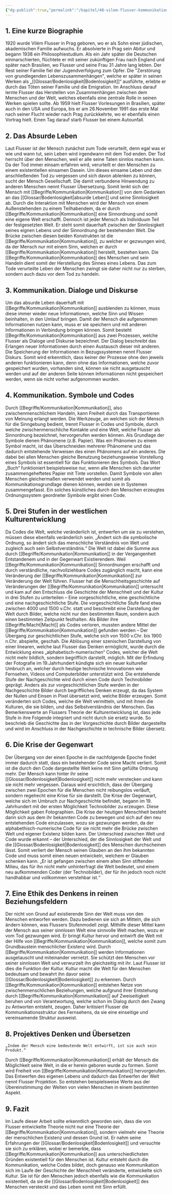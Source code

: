 ```yaml
---
{"dg-publish":true,"permalink":"/kapitel/48-vilem-flusser-kommunikation-und-menschliche-existenz/","noteIcon":"3","created":"2023-05-30T21:46:23.444+02:00","updated":"2023-06-04T21:41:22.762+02:00"}
---
```

 

## 1. Eine kurze Biographie

1920 wurde Vilém Flusser in Prag geboren, wo er als Sohn einer jüdischen, akademischen Familie aufwuchs. Er absolvierte in Prag sein Abitur und begann 1938 ein Philosophiestudium. Als ein Jahr später die Deutschen einmarschierten, flüchtete er mit seiner zukünftigen Frau nach England und später nach Brasilien, wo Flusser und seine Frau 31 Jahre lang lebten. Der Rest seiner Familie fiel der Jugendverfolgung zum Opfer. Die "Zerstörung von grundlegenden Lebenszusammenhängen", welche er später in seinen Werken als „[[Glossar/Bodenlosigkeit\|Bodenlosigkeit]]“ ausführte, erlebte er durch das Töten seiner Familie und die Emigration. Im Anschluss darauf lernte Flusser das Herstellen von Zusammenhängen zwischen dem Menschen und der Welt, welches ebenfalls eine zentrale Rolle in seinen Werken spielen sollte. Ab 1959 hielt Flusser Vorlesungen in Brasilien, später auch in den USA und Europa, bis er am 26.November 1991 das erste Mal nach seiner Flucht wieder nach Prag zurückkehrte, wo er ebenfalls einen Vortrag hielt. Einen Tag darauf starb Flusser bei einem Autounfall.


## 2. Das Absurde Leben

Laut Flusser ist der Mensch zunächst zum Tode verurteilt, denn egal was er wie und wann tut, sein Leben wird irgendwann mit dem Tod enden. Der Tod herrscht über den Menschen, weil er alle seine Taten sinnlos machen kann. Da der Tod immer einsam erfahren wird, verurteilt er den Menschen zu einem existentiellen einsamen Dasein. Um dieses einsame Leben und den anschließenden Tod zu vergessen und sich davon ablenken zu können, sucht der Mensch Gesellschaft. Die damit verbundene Hinwendung zu anderen Menschen nennt Flusser Übersetzung. Somit lenkt sich der Mensch mit [[Begriffe/Kommunikation\|Kommunikation]] von dem Gedanken an das [[Glossar/Bodenlosigkeit\|absurde Leben]] und seine Sinnlosigkeit ab. Durch die Interaktion mit Menschen wird der Mensch von einem Außenstehenden zu einem Teilhabendem, da er durch [[Begriffe/Kommunikation\|Kommunikation]] eine Sinnordnung und somit eine eigene Welt erschafft. Dennoch ist jeder Mensch als Individuum Teil der festgesetzten Welt. Er steht somit dauerhaft zwischen der Sinnlosigkeit seines eignen Lebens und der Sinnordnung der bestehenden Welt. Die Brücke zwischen diesen beiden Konstrukten ist die [[Begriffe/Kommunikation\|Kommunikation]], zu welcher er gezwungen wird, da der Mensch nur mit einem Sinn, welchen er durch [[Begriffe/Kommunikation\|Kommunikation]] herstellt, bestehen kann. Die [[Begriffe/Kommunikation\|Kommunikation]] des Menschen und sein Handeln dient somit der Herstellung des Sinnes eines Lebens. Das zum Tode verurteilte Leben der Menschen zwingt sie daher nicht nur zu sterben, sondern auch dazu vor dem Tod zu handeln.­


## 3. Kommunikation. Dialoge und Diskurse

Um das absurde Leben dauerhaft mit [[Begriffe/Kommunikation\|Kommunikation]] ausblenden zu können, muss diese immer wieder neue Informationen, welche Sinn und Wissen beinhalten, in den Umlauf bringen. Damit der Mensch die aufgenommen Informationen nutzen kann, muss er sie speichern und mit anderen Informationen in Verbindung bringen können. Somit besteht [[Begriffe/Kommunikation\|Kommunikation]] aus zwei Prozessen, welche Flusser als Dialoge und Diskurse bezeichnet. Der Dialog beschreibt das Erlangen neuer Informationen durch einen Austausch dieser mit anderen. Die Speicherung der Informationen in Bezugssystemen nennt Flusser Diskurs. Somit wird erkenntlich, dass keiner der Prozesse ohne den jeweils anderen funktionieren kann, denn ohne das Informationen, welche zuvor gespeichert wurden, vorhanden sind, können sie nicht ausgetauscht werden und auf der anderen Seite können Informationen nicht gespeichert werden, wenn sie nicht vorher aufgenommen wurden.


## 4. Kommunikation. Symbole und Codes

Durch [[Begriffe/Kommunikation\|Kommunikation]], also zwischenmenschlichem Handeln, kann Freiheit durch das Transportieren von Meinung erlangt werden. Die Werkzeuge, an welchen sich der Mensch für die Sinngebung bedient, trennt Flusser in Codes und Symbole, durch welche zwischenmenschliche Kontakte und eine Welt, welche Flusser als Sinnordnung bezeichnet, hervorgerufen werden können. Als Grundlage der Symbole dienen Phänomene (z.B. Papier). Was ein Phänomen zu einem Symbol macht, ist das Überschneiden mehrerer Phänomene und das dadurch entstehende Verweisen des einen Phänomens auf ein anderes. Die dabei bei allen Menschen gleiche Benutzung beziehungsweise Vorstellung eines Symbols ist essentiell für das Funktionieren des Symbols. Das Wort „Buch“ funktioniert beispielsweise nur, wenn alle Menschen sich darunter zusammengeheftetes Papier mit Tinte vorstellen. Damit Symbole von allen Menschen gleichermaßen verwendet werden und somit als Kommunikationsgrundlage dienen können, werden sie in Systemen zusammengefasst. Ein solches künstliches durch den Menschen erzeugtes Ordnungssystem geordneter Symbole ergibt einen Code.


## 5. Drei Stufen in der westlichen Kulturentwicklung

Da Codes die Welt, welche veränderlich ist, entwerfen um sie zu verstehen, müssen diese ebenfalls veränderlich sein. „Ändert sich die symbolische Ordnung, so ändert sich das menschliche Verständnis von Welt und zugleich auch sein Selbstverständnis.“ Die Welt ist dabei die Summe aus durch [[Begriffe/Kommunikation\|Kommunikation]] in der Vergangenheit Entstandenem und in der Gegenwart Existierendem. Weil [[Begriffe/Kommunikation\|Kommunikation]] Sinnordnungen erschafft und durch verständliche, nachvollziehbare Codes zugänglich macht, kann eine Veränderung der [[Begriffe/Kommunikation\|Kommunikation]] zur Veränderung der Welt führen.
Flusser hat die Menschheitsgeschichte auf Veränderungen der [[Begriffe/Kommunikation\|Kommunikation]] untersucht und kam auf den Entschluss die Geschichte der Menschheit und der Kultur in drei Stufen zu unterteilen – Eine vorgeschichtliche, eine geschichtliche und eine nachgeschichtliche Stufe. Die vorgeschichtliche Stufe fand etwa zwischen 4000 und 1500 v.Chr. statt und beschreibt eine Darstellung der Welt durch Bilder, welche nicht nur den bestimmten Raum, sondern auch einen bestimmten Zeitpunkt festhalten. Als Bilder ihre [[Begriffe/Macht\|Macht]] als Codes verloren, mussten andere Mittel der [[Begriffe/Kommunikation\|Kommunikation]] gefunden werden – Der Übergang zur geschichtlichen Stufe, welche sich von 1500 v.Chr. bis 1900 n.Chr. abspielte, geschah. Die Ablösung einer szenischen Darstellung von einer linearen, welche laut Flusser das Denken ermöglicht, wurde durch die Entwicklung eines „alphabetisch-numerischen“ Codes, welcher die Welt nicht mehr bildlich, sondern begrifflich darstellt, möglich. Mit der Erfindung der Fotografie im 19.Jahrhundert kündigte sich ein neuer kultureller Umbruch an, welcher durch heutige technische Innovationen wie Fernsehen, Videos und Computerbilder unterstützt wird. Die entstehende Stufe der Nachgeschichte wird durch einen Code durch Technobilder geprägt. Anders als zur vorgeschichtlichen Stufe werden in der Nachgeschichte Bilder durch begriffliches Denken erzeugt, da das System der Nullen und Einsen in Pixel übersetzt wird, welche Bilder erzeugen. Somit veränderten sich Codes, welche die Welt vermitteln, und mit ihnen die Kulturen, die sie bilden, und das Selbstverständnis der Menschen. Das Bemerkenswerte an Flussers Theorie der Kulturentwicklung ist, dass jede Stufe in ihre Folgende integriert und nicht durch sie ersetz wurde. So beschrieb die Geschichte das in der Vorgeschichte durch Bilder dargestellte und wird im Anschluss in der Nachgeschichte in technische Bilder übersetz.


## 6. Die Krise der Gegenwart

Der Übergang von der einen Epoche in die nachfolgende Epoche findet immer dadurch statt, dass ein bestehender Code seine Macht verliert. Somit ist die durch den Code dargestellte Welt keine mit Sinn gefüllte Ordnung mehr. Der Mensch kann hinter ihr seine [[Glossar/Bodenlosigkeit\|Bodenlosigkeit]] nicht mehr verstecken und kann sie nicht mehr vergessen. Daraus wird ersichtlich, dass der Übergang zwischen zwei Epochen für die Menschen nicht reibungslos verläuft, sondern regelrecht eine Krise für sie darstellt. Die Krise der Gegenwart, welche sich im Umbruch zur Nachgeschichte befindet, begann im 19. Jahrhundert mit der ersten Möglichkeit Technobilder zu erzeugen. Diese Möglichkeit gaben Fotographien. Die Krise der heutigen Menschheit besteht darin sich aus dem ihr bekannten Code zu bewegen und sich auf den neu entstehenden Code einzulassen, wozu sie gezwungen werden, da der alphabethisch-numerische Code für sie nicht mehr die Brücke zwischen Welt und eigener Existenz bilden kann. Der Unterschied zwischen Welt und Code wurde erkannt – der Unterschied, der die Sinnlosigkeit der Welt und die [[Glossar/Bodenlosigkeit\|Bodenlosigkeit]] des Menschen durchscheinen lässt. Somit verliert der Mensch seinen Glauben an den ihm bekannten Code und muss somit einen neuen entwickeln, welchem er Glauben schenken kann.
	„Er ist gefangen zwischen einem alten Sinn stiftenden Milieu, das für ihn nicht mehr unhinterfragt die Welt bedeutet, und einem neu aufkommenden Coder (der Technobilder), der für ihn jedoch noch nicht handhabbar und vollkommen verstehbar ist.“


## 7. Eine Ethik des Denkens in reinen Beziehungsfeldern

Der nicht von Grund auf existierende Sinn der Welt muss von den Menschen entworfen werden. Dazu bedienen sie sich an Mitteln, die sich ändern können, was Flussers Stufenmodell zeigt. Mithilfe dieser Mittel kann der Mensch aus seiner sinnlosen Welt eine sinnvolle Welt machen, wozu er vom Tod gezwungen wird. Er bringt Kultur hervor und entwirft die Welt mit der Hilfe von [[Begriffe/Kommunikation\|Kommunikation]], welche somit zum Grundbaustein menschlicher Existenz wird. Durch [[Begriffe/Kommunikation\|Kommunikation]] werden Informationen ausgetauscht und miteinander vernetzt. Sie schützt den Menschen vor seiner sinnlosen Welt und verwurzelt ihn gleichzeitig mit ihr. Laut Flusser ist dies die Funktion der Kultur. Kultur macht die Welt für den Menschen bedeutsam und bewahrt ihn davor seine [[Glossar/Bodenlosigkeit\|Bodenlosigkeit]] zu erkennen. Durch [[Begriffe/Kommunikation\|Kommunikation]] entstehen Netze von zwischenmenschlichen Beziehungen, welche aufgrund ihrer Entstehung durch [[Begriffe/Kommunikation\|Kommunikation]] auf Zweiseitigkeit beruhen und von Verantwortung, welche schon im Dialog durch den Zwang zu Antworten entsteht, zeugen. Daher kritisiert Flusser die Kommunikationsstruktur des Fernsehens, da sie eine einseitige und vereinsamende Struktur ausweist.


## 8. Projektives Denken und Übersetzen

    „Indem der Mensch eine bedeutende Welt entwirft, ist sie auch sein Produkt.“
Durch [[Begriffe/Kommunikation\|Kommunikation]] erhält der Mensch die Möglichkeit seine Welt, in die er herein geboren wurde zu formen. Somit wird Freiheit von [[Begriffe/Kommunikation\|Kommunikation]] hervorgerufen. Das Entwerfen des eigenen Lebens und dadurch das Entwerfen der Welt nennt Flusser Projektion. So entstehen beispielsweise Werte aus der Übereinstimmung der Welten von vielen Menschen in einem bestimmten Aspekt.


## 9. Fazit

Im Laufe dieser Arbeit sollte erkenntlich geworden sein, dass die von Flusser entwickelte Theorie nicht nur eine Theorie der [[Begriffe/Kommunikation\|Kommunikation]], sondern vielmehr eine Theorie der menschlichen Existenz und dessen Grund ist. Er nahm seine Erfahrungen der [[Glossar/Bodenlosigkeit\|Bodenlosigkeit]] und versuchte sie sich zu erklären, wobei er bemerkte, dass [[Begriffe/Kommunikation\|Kommunikation]] aus unterschiedlichsten Gründen existentiell für den Menschen ist. Kultur entsteht durch die Kommunikation, welche Codes bildet, doch genauso wie Kommunikation sich im Laufe der Geschichte der Menschheit veränderte, entwickelte sich Kultur. Sie ist für den Menschen jedoch ebenfalls wie die Kommunikation existentiell, da sie die [[Glossar/Bodenlosigkeit\|Bodenlosigkeit]] des Menschen versteckt und das Leben somit mit Sinn erfüllt.